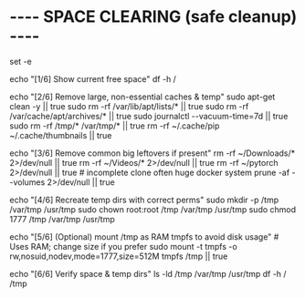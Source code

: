 # ---- SPACE CLEARING (safe cleanup) ----

set -e

echo "\[1/6\] Show current free space" df -h /

echo "\[2/6\] Remove large, non-essential caches & temp" sudo apt-get
clean -y \|\| true sudo rm -rf /var/lib/apt/lists/\* \|\| true sudo rm
-rf /var/cache/apt/archives/\* \|\| true sudo journalctl
--vacuum-time=7d \|\| true sudo rm -rf /tmp/\* /var/tmp/\* \|\| true rm
-rf \~/.cache/pip \~/.cache/thumbnails \|\| true

echo "\[3/6\] Remove common big leftovers if present" rm -rf
\~/Downloads/\* 2\>/dev/null \|\| true rm -rf \~/Videos/\* 2\>/dev/null
\|\| true rm -rf \~/pytorch 2\>/dev/null \|\| true \# incomplete clone
often huge docker system prune -af --volumes 2\>/dev/null \|\| true

echo "\[4/6\] Recreate temp dirs with correct perms" sudo mkdir -p /tmp
/var/tmp /usr/tmp sudo chown root:root /tmp /var/tmp /usr/tmp sudo chmod
1777 /tmp /var/tmp /usr/tmp

echo "\[5/6\] (Optional) mount /tmp as RAM tmpfs to avoid disk usage" \#
Uses RAM; change size if you prefer sudo mount -t tmpfs -o
rw,nosuid,nodev,mode=1777,size=512M tmpfs /tmp \|\| true

echo "\[6/6\] Verify space & temp dirs" ls -ld /tmp /var/tmp /usr/tmp df
-h / /tmp
